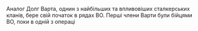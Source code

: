 Аналог Долг
Варта, однин з найбільших та впливовіших сталкерських кланів, бере свій початок в рядах ВО. Перші члени Варти були бійцями ВО, поки в одній з операці